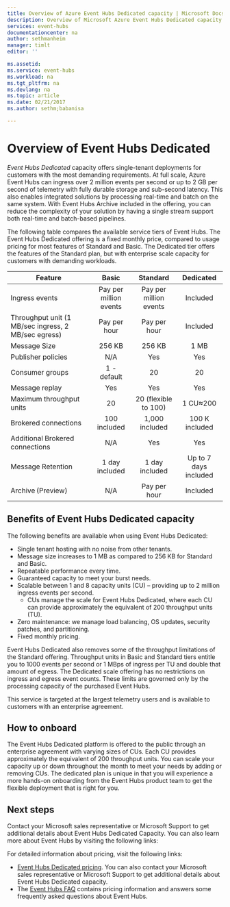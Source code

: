 ```yaml
---
title: Overview of Azure Event Hubs Dedicated capacity | Microsoft Docs
description: Overview of Microsoft Azure Event Hubs Dedicated capacity.
services: event-hubs
documentationcenter: na
author: sethmanheim
manager: timlt
editor: ''

ms.assetid:
ms.service: event-hubs
ms.workload: na
ms.tgt_pltfrm: na
ms.devlang: na
ms.topic: article
ms.date: 02/21/2017
ms.author: sethm;babanisa

---
```


# Overview of Event Hubs Dedicated

*Event Hubs Dedicated* capacity offers single-tenant deployments for customers with the most demanding requirements. At full scale, Azure Event Hubs can ingress over 2 million events per second or up to 2 GB per second of telemetry with fully durable storage and sub-second latency. This also enables integrated solutions by processing real-time and batch on the same system. With Event Hubs Archive included in the offering, you can reduce the complexity of your solution by having a single stream support both real-time and batch-based pipelines.

The following table compares the available service tiers of Event Hubs. The Event Hubs Dedicated offering is a fixed monthly price, compared to usage pricing for most features of Standard and Basic. The Dedicated tier offers the features of the Standard plan, but with enterprise scale capacity for customers with demanding workloads. 

| Feature | Basic | Standard | Dedicated |
| --- |:---:|:---:|:---:|
| Ingress events | Pay per million events | Pay per million events | Included |
| Throughput unit (1 MB/sec ingress, 2 MB/sec egress) | Pay per hour | Pay per hour | Included |
| Message Size | 256 KB | 256 KB | 1 MB |
| Publisher policies | N/A | Yes | Yes |	 
| Consumer groups | 1 - default | 20 | 20 |
| Message replay | Yes | Yes | Yes |
| Maximum throughput units | 20 | 20 (flexible to 100)	| 1 CU≈200 |
| Brokered connections | 100 included | 1,000 included | 100 K included |
| Additional Brokered connections | N/A | Yes | Yes |
| Message Retention | 1 day included | 1 day included | Up to 7 days included |
| Archive (Preview) | N/A	| Pay per hour | Included |

## Benefits of Event Hubs Dedicated capacity

The following benefits are available when using Event Hubs Dedicated:

* Single tenant hosting with no noise from other tenants.
* Message size increases to 1 MB as compared to 256 KB for Standard and Basic.
* Repeatable performance every time.
* Guaranteed capacity to meet your burst needs.
* Scalable between 1 and 8 capacity units (CU) – providing up to 2 million ingress events per second.
  * CUs manage the scale for Event Hubs Dedicated, where each CU can provide approximately the equivalent of 200 throughput units (TU).
* Zero maintenance: we manage load balancing, OS updates, security patches, and partitioning.
* Fixed monthly pricing.

Event Hubs Dedicated also removes some of the throughput limitations of the Standard offering. Throughput units in Basic and Standard tiers entitle you to 1000 events per second or 1 MBps of ingress per TU and double that amount of egress. The Dedicated scale offering has no restrictions on ingress and egress event counts. These limits are governed only by the processing capacity of the purchased Event Hubs.

This service is targeted at the largest telemetry users and is available to customers with an enterprise agreement.

## How to onboard

The Event Hubs Dedicated platform is offered to the public through an enterprise agreement with varying sizes of CUs. Each CU provides approximately the equivalent of 200 throughput units. You can scale your capacity up or down throughout the month to meet your needs by adding or removing CUs. The dedicated plan is unique in that you will experience a more hands-on onboarding from the Event Hubs product team to get the flexible deployment that is right for you. 

## Next steps
Contact your Microsoft sales representative or Microsoft Support to get additional details about Event Hubs Dedicated Capacity. You can also learn more about Event Hubs by visiting the following links:

For detailed information about pricing, visit the following links:

- [Event Hubs Dedicated pricing](https://azure.microsoft.com/pricing/details/event-hubs/). You can also contact your Microsoft sales representative or Microsoft Support to get additional details about Event Hubs Dedicated capacity.
- The [Event Hubs FAQ](event-hubs-faq.md) contains pricing information and answers some frequently asked questions about Event Hubs. 
